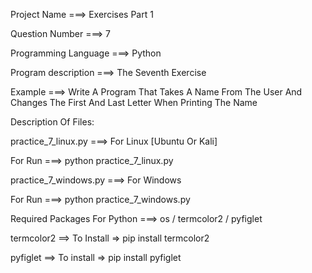 Project Name ===> Exercises Part 1

Question Number ===> 7

Programming Language ===> Python

Program description ===> The Seventh Exercise

Example ===> Write A Program That Takes A Name From The User And Changes The First And Last Letter When Printing The Name

Description Of Files:

practice_7_linux.py ===> For Linux [Ubuntu Or Kali]

For Run ===> python practice_7_linux.py

practice_7_windows.py ===> For Windows

For Run ===> python practice_7_windows.py

Required Packages For Python ===> os / termcolor2 / pyfiglet

termcolor2 ==> To Install => pip install termcolor2

pyfiglet ==> To install => pip install pyfiglet
